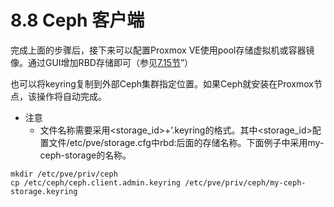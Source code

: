 # 8.8 Ceph 客户端

完成上面的步骤后，接下来可以配置Proxmox VE使用pool存储虚拟机或容器镜像。通过GUI增加RBD存储即可（参见[7.15节](../Storage/rbd.md)”）

也可以将keyring复制到外部Ceph集群指定位置。如果Ceph就安装在Proxmox节点，该操作将自动完成。

- 注意
  - 文件名称需要采用<storage_id>+’.keyring的格式。其中<storage_id>配置文件/etc/pve/storage.cfg中rbd:后面的存储名称。下面例子中采用my-ceph-storage的名称。

```
mkdir /etc/pve/priv/ceph
cp /etc/ceph/ceph.client.admin.keyring /etc/pve/priv/ceph/my-ceph-storage.keyring
```

